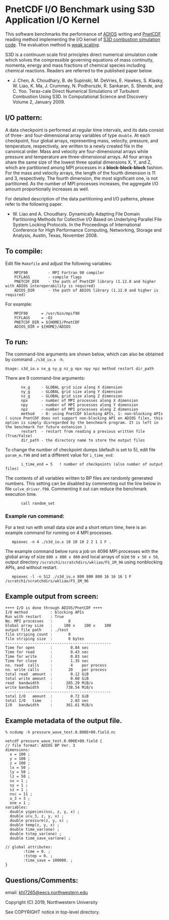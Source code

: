 # PnetCDF I/O Benchmark using S3D Application I/O Kernel

This software benchmarks the performance of [ADIOS](https://www.olcf.ornl.gov/center-projects/adios/) writing and
[PnetCDF](https://parallel-netcdf.github.io/) reading method implementing the I/O
kernel of [S3D combustion simulation code](http://exactcodesign.org).
The evaluation method is [weak scaling](https://en.wikipedia.org/wiki/Scalability#Weak_versus_strong_scaling).

S3D is a continuum scale first principles direct numerical simulation code
which solves the compressible governing equations of mass continuity, momenta,
energy and mass fractions of chemical species including chemical reactions.
Readers are referred to the published paper below.
* J. Chen, A. Choudhary, B. de Supinski, M. DeVries, E. Hawkes, S. Klasky,
  W. Liao, K. Ma, J. Crummey, N. Podhorszki, R. Sankaran, S. Shende, and
  C. Yoo. Teras-cale Direct Numerical Simulations of Turbulent Combustion
  Using S3D. In Computational Science and Discovery Volume 2, January 2009.

## I/O pattern:
A data checkpoint is performed at regular time intervals, and its data consist
of three- and four-dimensional array variables of type `double`. At each
checkpoint, four global arrays, representing mass, velocity, pressure, and
temperature, respectively, are written to a newly created file in the canonical
order. Mass and velocity are four-dimensional arrays while pressure and
temperature are three-dimensional arrays. All four arrays share the same size
of the lowest three spatial dimensions X, Y, and Z, which are partitioned among
MPI processes in a **block-block-block** fashion. For the mass and velocity
arrays, the length of the fourth dimension is 11 and 3, respectively. The
fourth dimension, the most significant one, is not partitioned. As the number
of MPI processes increases, the aggregate I/O amount proportionally increases
as well.

For detailed description of the data partitioning and I/O patterns, please
refer to the following paper.
* W. Liao and A. Choudhary. Dynamically Adapting File Domain Partitioning
  Methods for Collective I/O Based on Underlying Parallel File System
  Locking Protocols. In the Proceedings of International Conference for
  High Performance Computing, Networking, Storage and Analysis, Austin,
  Texas, November 2008.

## To compile:
Edit file `Makefile` and adjust the following variables:
```
    MPIF90         - MPI Fortran 90 compiler
    FCFLAGS        - compile flags
    PNETCDF_DIR    - the path of PnetCDF library (1.12.0 and higher with ADIOS interoperability is required)
    ADIOS_DIR      - the path of ADIOS library (1.12.0 and higher is required)
```
For example:
```
    MPIF90      = /usr/bin/mpif90
    FCFLAGS     = -O2
    PNETCDF_DIR = ${HOME}/PnetCDF
    ADIOS_DIR = ${HOME}/ADIOS
```
## To run:
The command-line arguments are shown below, which can also be obtained by command
`./s3d_io.x -h`.
```
Usage: s3d_io.x nx_g ny_g nz_g npx npy npz method restart dir_path
```
There are 9 command-line arguments:
```
       nx_g     - GLOBAL grid size along X dimension
       ny_g     - GLOBAL grid size along Y dimension
       nz_g     - GLOBAL grid size along Z dimension
       npx      - number of MPI processes along X dimension
       npy      - number of MPI processes along Y dimension
       npz      - number of MPI processes along Z dimension
       method   - 0: using PnetCDF blocking APIs, 1: non-blocking APIs ( since PnetCDF does not support non-blocking API on ADIOS files, this option is simply disregarded by the benchmark program. It is left in the benchmark for future extension )
       restart  - restart from reading a previous written file (True/False)
       dir_path - the directory name to store the output files
```
To change the number of checkpoint dumps (default is set to 5), edit
file `param_m.f90` and set a different value for `i_time_end`:
```
       i_time_end = 5   ! number of checkpoints (also number of output files)
```
The contents of all variables written to BP files are randomly generated
numbers. This setting can be disabled by commenting out the line below in file
`solve_driver.f90`. Commenting it out can reduce the benchmark execution time.
```
       call random_set
```

### Example run command:
For a test run with small data size and a short return time, here is an
example command for running on 4 MPI processes.
```
   mpiexec -n 4 ./s3d_io.x 10 10 10 2 2 1 1 F .
```

The example command below runs a job on 4096 MPI processes with the global
array of size `800 x 800 x 800` and local arrays of size `50 x 50 x 50`, output
directory `/scratch1/scratchdirs/wkliao/FS_1M_96` using nonblocking APIs, and
without restart.
```
   mpiexec -l -n 512 ./s3d_io.x 800 800 800 16 16 16 1 F /scratch1/scratchdirs/wkliao/FS_1M_96
```

## Example output from screen:
```
++++ I/O is done through ADIOS/PnetCDF ++++
I/O method          : blocking APIs
Run with restart    : True
No. MPI processes   :       8
Global array size   :     100 x    100 x    100
output file path    : ./test
file striping count :       0
file striping size  :       0 bytes
-----------------------------------------------
Time for open       :        0.84 sec
Time for read       :        0.43 sec
Time for write      :        0.83 sec
Time for close      :        1.35 sec
no. read  calls     :        4    per process
no. write calls     :       20    per process
total read  amount  :        0.12 GiB
total write amount  :        0.60 GiB
read  bandwidth     :      285.29 MiB/s
write bandwidth     :      738.54 MiB/s
-----------------------------------------------
total I/O   amount  :        0.72 GiB
total I/O   time    :        2.03 sec
I/O   bandwidth     :      361.61 MiB/s
```

## Example metadata of the output file.
```
% ncdump -h pressure_wave_test.0.000E+00.field.nc

netcdf pressure_wave_test.0.000E+00.field {
// file format: ADIOS BP Ver. 3
dimensions:
  x = 100 ;
  y = 100 ;
  z = 100 ;
  lx = 50 ;
  ly = 50 ;
  lz = 50 ;
  sx = 1 ;
  sy = 1 ;
  sz = 1 ;
  nsc = 11 ;
  u_3 = 3 ;
  one = 1 ;
variables:
  double yspecies(nsc, z, y, x) ;
  double u(u_3, z, y, x) ;
  double pressure(z, y, x) ;
  double temp(z, y, x) ;
  double time_var(one) ;
  double tstep_var(one) ;
  double time_save_var(one) ;

// global attributes:
        :time = 0. ;
        :tstep = 0. ;
        :time_save = 100000. ;
}
```

## Questions/Comments:
email: khl7265@eecs.northwestern.edu

Copyright (C) 2019, Northwestern University

See COPYRIGHT notice in top-level directory.

